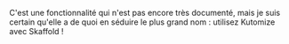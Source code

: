 C'est une fonctionnalité qui n'est pas encore très documenté, mais je suis certain qu'elle a de quoi en séduire le plus grand nom : utilisez Kutomize avec Skaffold !